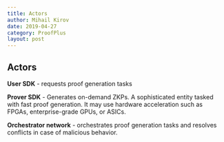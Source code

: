 ```yaml
---
title: Actors
author: Mihail Kirov
date: 2019-04-27
category: ProofPlus
layout: post
---
```


## Actors

**User SDK** - requests proof generation tasks

**Prover SDK** - Generates on-demand ZKPs. A sophisticated entity tasked with fast proof generation. It may use hardware acceleration such as FPGAs, enterprise-grade GPUs, or ASICs.

**Orchestrator network** - orchestrates proof generation tasks and resolves conflicts in case of malicious behavior.
